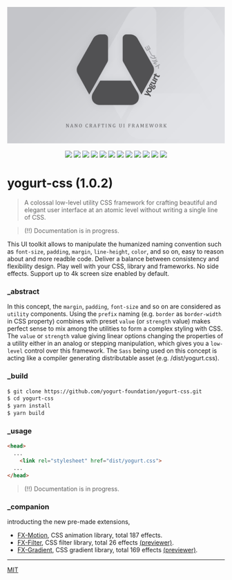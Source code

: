 
<p align="center">
  <img src="assets/promo.jpg" height="auto" width="auto">
</p>

<p align="center">
  <img src="https://badgen.net/github/release/yogurt-foundation/yogurt-css">
  <img src="https://badgen.net/github/releases/yogurt-foundation/yogurt-css">
  <img src="https://badgen.net/github/assets-dl/yogurt-foundation/yogurt-css">
  <img src="https://badgen.net/github/branches/yogurt-foundation/yogurt-css">
  <img src="https://badgen.net/github/forks/yogurt-foundation/yogurt-css">
  <img src="https://badgen.net/github/stars/yogurt-foundation/yogurt-css">
  <img src="https://badgen.net/github/watchers/yogurt-foundation/yogurt-css">
  <img src="https://badgen.net/github/tag/yogurt-foundation/yogurt-css">
  <img src="https://badgen.net/github/commits/yogurt-foundation/yogurt-css">
  <img src="https://badgen.net/github/last-commit/yogurt-foundation/yogurt-css">
  <img src="https://badgen.net/github/contributors/yogurt-foundation/yogurt-css">
  <img src="https://badgen.net/github/license/yogurt-foundation/yogurt-css">
</p>

# yogurt-css (1.0.2)

> A colossal low-level utility CSS framework for crafting beautiful and elegant user interface at an atomic level without writing a single line of CSS.

> (!!) Documentation is in progress.

This UI toolkit allows to manipulate the humanized naming convention such as `font-size`, `padding`, `margin`, `line-height`, `color`, and so on, easy to reason about and more readble code. Deliver a balance between consistency and flexibility design. Play well with your CSS, library and frameworks. No side effects. Support up to 4k screen size enabled by default.

### _abstract

In this concept, the `margin`, `padding`, `font-size` and so on are considered as `utility` components. Using the `prefix` naming (e.g. `border` as `border-width` in CSS property) combines with preset `value` (or `strength` value) makes perfect sense to mix among the utilities to form a complex styling with CSS. The `value` or `strength` value giving linear options changing the properties of a utility either in an analog or stepping manipulation, which gives you a `low-level` control over this framework. The `Sass` being used on this concept is acting like a compiler generating distributable asset (e.g. /dist/yogurt.css).

### _build

```bash
$ git clone https://github.com/yogurt-foundation/yogurt-css.git
$ cd yogurt-css
$ yarn install
$ yarn build
```

### _usage

```html
<head>
  ...
    <link rel="stylesheet" href="dist/yogurt.css">
  ...
</head>
```

> (!!) Documentation is in progress.


### _companion

introducting the new pre-made extensions,

- [FX-Motion](https://github.com/yogurt-foundation/fx-motion), CSS animation library, total 187 effects.
- [FX-Filter](https://github.com/yogurt-foundation/fx-filter), CSS filter library, total 26 effects [(previewer)](https://fx-filter-previewer.netlify.com/).
- [FX-Gradient](https://github.com/yogurt-foundation/fx-gradient), CSS gradient library, total 169 effects [(previewer)](https://fx-gradient-previewer.netlify.com/).

---

[MIT](https://github.com/yogurt-foundation/yogurt-css/blob/master/LICENSE)
